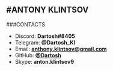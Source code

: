 #ANTONY KLINTSOV
-------
> 
###CONTACTS
 
- Discord: **Dartosh#8405**
- Telegram: **@Dartosh_Kl**
- Email: **[anthony.klintsov@gmail.com](mailto:anthony.klintsov@gmail.com)**
- GitHub: **[@Dartosh](https://github.com/Dartosh)**
- Skype: **anton.klintsov9**
